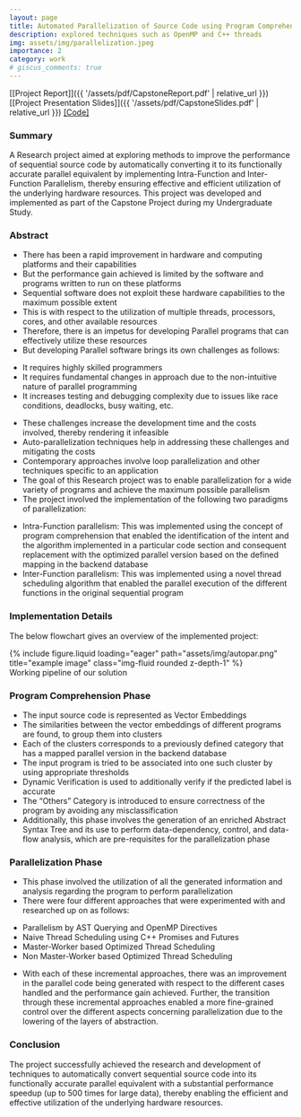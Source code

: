 ```yaml
---
layout: page
title: Automated Parallelization of Source Code using Program Comprehension
description: explored techniques such as OpenMP and C++ threads
img: assets/img/parallelization.jpeg
importance: 2
category: work
# giscus_comments: true
---
```

[[Project Report]]({{ '/assets/pdf/CapstoneReport.pdf' | relative_url }})
[[Project Presentation Slides]]({{ '/assets/pdf/CapstoneSlides.pdf' | relative_url }})
[[Code]](https://github.com/Spielerr/Automated-Parallelization-of-Source-Code-using-Program-Comprehension)

### Summary
A Research project aimed at exploring methods to improve the performance of sequential source code by automatically converting it to its functionally accurate parallel equivalent by implementing Intra-Function and Inter-Function Parallelism, thereby ensuring effective and efficient utilization of the underlying hardware resources. This project was developed and implemented as part of the Capstone Project during my Undergraduate Study.

### Abstract
* There has been a rapid improvement in hardware and computing platforms and their capabilities
* But the performance gain achieved is limited by the software and programs written to run on these platforms
* Sequential software does not exploit these hardware capabilities to the maximum possible extent
* This is with respect to the utilization of multiple threads, processors, cores, and other available resources
* Therefore, there is an impetus for developing Parallel programs that can effectively utilize these resources
* But developing Parallel software brings its own challenges as follows:
- It requires highly skilled programmers
- It requires fundamental changes in approach due to the non-intuitive nature of parallel programming
- It increases testing and debugging complexity due to issues like race conditions, deadlocks, busy waiting, etc.
* These challenges increase the development time and the costs involved, thereby rendering it infeasible
* Auto-parallelization techniques help in addressing these challenges and mitigating the costs
* Contemporary approaches involve loop parallelization and other techniques specific to an application
* The goal of this Research project was to enable parallelization for a wide variety of programs and achieve the maximum possible parallelism
* The project involved the implementation of the following two paradigms of parallelization:
- Intra-Function parallelism: This was implemented using the concept of program comprehension that enabled the identification of the intent and the algorithm implemented in a particular code section and consequent replacement with the optimized parallel version based on the defined mapping in the backend database
- Inter-Function parallelism: This was implemented using a novel thread scheduling algorithm that enabled the parallel execution of the different functions in the original sequential program


### Implementation Details
The below flowchart gives an overview of the implemented project:

<div class="row">
    <div class="col-sm mt-3 mt-md-0">
        {% include figure.liquid loading="eager" path="assets/img/autopar.png" title="example image" class="img-fluid rounded z-depth-1" %}
    </div>
</div>
<div class="caption">
    Working pipeline of our solution
</div>


### Program Comprehension Phase
* The input source code is represented as Vector Embeddings
* The similarities between the vector embeddings of different programs are found, to group them into clusters
* Each of the clusters corresponds to a previously defined category that has a mapped parallel version in the backend database
* The input program is tried to be associated into one such cluster by using appropriate thresholds
* Dynamic Verification is used to additionally verify if the predicted label is accurate
* The “Others” Category is introduced to ensure correctness of the program by avoiding any misclassification
* Additionally, this phase involves the generation of an enriched Abstract Syntax Tree and its use to perform data-dependency, control, and data-flow analysis, which are pre-requisites for the parallelization phase


### Parallelization Phase
* This phase involved the utilization of all the generated information and analysis regarding the program to perform parallelization
* There were four different approaches that were experimented with and researched up on as follows:
- Parallelism by AST Querying and OpenMP Directives
- Naive Thread Scheduling using C++ Promises and Futures
- Master-Worker based Optimized Thread Scheduling
- Non Master-Worker based Optimized Thread Scheduling
* With each of these incremental approaches, there was an improvement in the parallel code being generated with respect to the different cases handled and the performance gain achieved. Further, the transition through these incremental approaches enabled a more fine-grained control over the different aspects concerning parallelization due to the lowering of the layers of abstraction.


### Conclusion
The project successfully achieved the research and development of techniques to automatically convert sequential source code into its functionally accurate parallel equivalent with a substantial performance speedup (up to 500 times for large data), thereby enabling the efficient and effective utilization of the underlying hardware resources.
